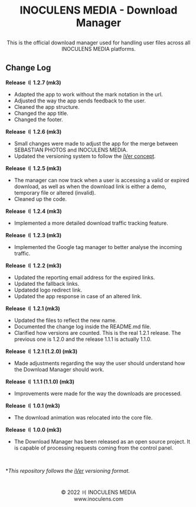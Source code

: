 # <p align="center"><b>INOCULENS MEDIA</b> - Download Manager

<p align="center">This is the official download manager used for handling user files across all INOCULENS MEDIA platforms.<br>

## Change Log<br>
<b>Release 〢 1.2.7 (mk3)</b>

- Adapted the app to work without the mark notation in the url.
- Adjusted the way the app sends feedback to the user.
- Cleaned the app structure.
- Changed the app title.
- Changed the footer.

<b>Release 〢 1.2.6 (mk3)</b>

- Small changes were made to adjust the app for the merge between SEBASTIAN PHOTOS and INOCULENS MEDIA.
- Updated the versioning system to follow the [iVer concept](https://github.com/frontfacer/iVer).

<b>Release 〢 1.2.5 (mk3)</b>

- The manager can now track when a user is accessing a valid or expired download, as well as when the download link is either a demo, temporary file or altered (invalid).
- Cleaned up the code.

<b>Release 〢 1.2.4 (mk3)</b>

- Implemented a more detailed download traffic tracking feature.

<b>Release 〢 1.2.3 (mk3)</b>

- Implemented the Google tag manager to better analyse the incoming traffic.

<b>Release 〢 1.2.2 (mk3)</b>

- Updated the reporting email address for the expired links.
- Updated the fallback links.
- Updatedd logo redirect link.
- Updated the app response in case of an altered link.

<b>Release 〢 1.2.1 (mk3)</b>

- Updated the files to reflect the new name.
- Documented the change log inside the README.md file.
- Clarified how versions are counted. This is the real 1.2.1 release. The previous one is 1.2.0 and the release 1.1.1 is actually 1.1.0.

<b>Release 〢 1.2.1 (1.2.0) (mk3)</b>

- Made adjustments regarding the way the user should understand how the Download Manager should work.

<b>Release 〢 1.1.1 (1.1.0) (mk3)</b>

- Improvements were made for the way the downloads are processed.

<b>Release 〢 1.0.1 (mk3)</b>

- The download animation was relocated into the core file.

<b>Release 〢 1.0.0 (mk3)</b>

- The Download Manager has been released as an open source project. It is capable of processing requests coming from the control panel.

<br>

**This repository follows the [iVer](https://github.com/frontfacer/iVer) versioning format.*

#
<p align="center">© 2022 〣 INOCULENS MEDIA<br/>www.inoculens.com<br>